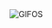 <div align="justify">
<picture>
    <source media="(prefers-color-scheme: dark)" srcset="https://raw.githubusercontent.com/0x61nas/0x61nas/gifos/output.gif">
    <source media="(prefers-color-scheme: light)" srcset="https://raw.githubusercontent.com/0x61nas/0x61nas/gifos/output.gif">
    <img alt="GIFOS" src="https://raw.githubusercontent.com/0x61nas/0x61nas/gifos/output.gi">
</picture>

</div>
